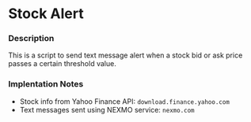 # Stock Alert

### Description

This is a script to send text message alert when a stock bid or ask price passes a certain threshold value.

### Implentation Notes

- Stock info from Yahoo Finance API: `download.finance.yahoo.com`
- Text messages sent using NEXMO service: `nexmo.com`
